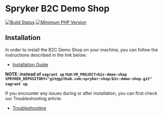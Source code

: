 # Spryker B2C Demo Shop
[![Build Status](https://api.travis-ci.org/spryker-shop/b2c-demo-shop.svg?branch=master)](https://travis-ci.org/spryker-shop/b2c-demo-shop)
[![Minimum PHP Version](https://img.shields.io/badge/php-%3E%3D%207.1-8892BF.svg)](https://php.net/)

## Installation
In order to install the B2C Demo Shop on your machine, you can follow the instructions described in the link below:

* [Installation Guide](https://academy.spryker.com/getting_started/installation_guide.html)

__NOTE: instead of `vagrant up` run `VM_PROJECT=b2c-demo-shop SPRYKER_REPOSITORY="git@github.com:spryker-shop/b2c-demo-shop.git" vagrant up`__.

If you encounter any issues during or after installation, you can first check our Troubleshooting article:

* [Troubleshooting](https://academy.spryker.com/getting_started/troubleshooting.html)
